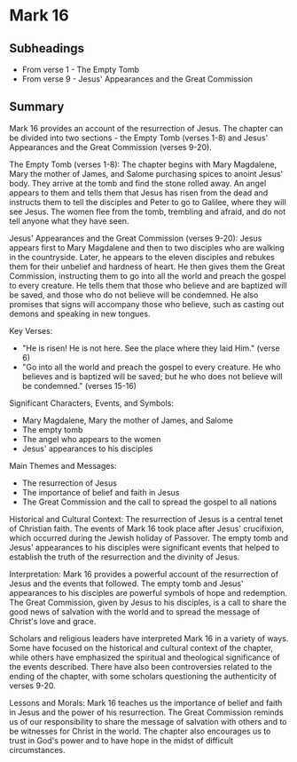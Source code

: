 # Mark 16

## Subheadings

* From verse 1 - The Empty Tomb
* From verse 9 - Jesus' Appearances and the Great Commission

## Summary

Mark 16 provides an account of the resurrection of Jesus. The chapter can be divided into two sections - the Empty Tomb (verses 1-8) and Jesus' Appearances and the Great Commission (verses 9-20).

The Empty Tomb (verses 1-8):
The chapter begins with Mary Magdalene, Mary the mother of James, and Salome purchasing spices to anoint Jesus' body. They arrive at the tomb and find the stone rolled away. An angel appears to them and tells them that Jesus has risen from the dead and instructs them to tell the disciples and Peter to go to Galilee, where they will see Jesus. The women flee from the tomb, trembling and afraid, and do not tell anyone what they have seen.

Jesus' Appearances and the Great Commission (verses 9-20):
Jesus appears first to Mary Magdalene and then to two disciples who are walking in the countryside. Later, he appears to the eleven disciples and rebukes them for their unbelief and hardness of heart. He then gives them the Great Commission, instructing them to go into all the world and preach the gospel to every creature. He tells them that those who believe and are baptized will be saved, and those who do not believe will be condemned. He also promises that signs will accompany those who believe, such as casting out demons and speaking in new tongues.

Key Verses:
- "He is risen! He is not here. See the place where they laid Him." (verse 6)
- "Go into all the world and preach the gospel to every creature. He who believes and is baptized will be saved; but he who does not believe will be condemned." (verses 15-16)

Significant Characters, Events, and Symbols:
- Mary Magdalene, Mary the mother of James, and Salome
- The empty tomb
- The angel who appears to the women
- Jesus' appearances to his disciples

Main Themes and Messages:
- The resurrection of Jesus
- The importance of belief and faith in Jesus
- The Great Commission and the call to spread the gospel to all nations

Historical and Cultural Context:
The resurrection of Jesus is a central tenet of Christian faith. The events of Mark 16 took place after Jesus' crucifixion, which occurred during the Jewish holiday of Passover. The empty tomb and Jesus' appearances to his disciples were significant events that helped to establish the truth of the resurrection and the divinity of Jesus.

Interpretation:
Mark 16 provides a powerful account of the resurrection of Jesus and the events that followed. The empty tomb and Jesus' appearances to his disciples are powerful symbols of hope and redemption. The Great Commission, given by Jesus to his disciples, is a call to share the good news of salvation with the world and to spread the message of Christ's love and grace.

Scholars and religious leaders have interpreted Mark 16 in a variety of ways. Some have focused on the historical and cultural context of the chapter, while others have emphasized the spiritual and theological significance of the events described. There have also been controversies related to the ending of the chapter, with some scholars questioning the authenticity of verses 9-20.

Lessons and Morals:
Mark 16 teaches us the importance of belief and faith in Jesus and the power of his resurrection. The Great Commission reminds us of our responsibility to share the message of salvation with others and to be witnesses for Christ in the world. The chapter also encourages us to trust in God's power and to have hope in the midst of difficult circumstances.